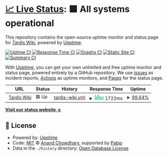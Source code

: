 # [📈 Live Status](https://status.tardis.wiki): <!--live status--> **🟩 All systems operational**

This repository contains the open-source uptime monitor and status page for [Tardis Wiki](https://status.tardis.wiki), powered by [Upptime](https://github.com/upptime/upptime).

[![Uptime CI](https://github.com/Bongo50/tardis-uptime/workflows/Uptime%20CI/badge.svg)](https://github.com/Bongo50/tardis-uptime/actions?query=workflow%3A%22Uptime+CI%22)
[![Response Time CI](https://github.com/Bongo50/tardis-uptime/workflows/Response%20Time%20CI/badge.svg)](https://github.com/Bongo50/tardis-uptime/actions?query=workflow%3A%22Response+Time+CI%22)
[![Graphs CI](https://github.com/Bongo50/tardis-uptime/workflows/Graphs%20CI/badge.svg)](https://github.com/Bongo50/tardis-uptime/actions?query=workflow%3A%22Graphs+CI%22)
[![Static Site CI](https://github.com/Bongo50/tardis-uptime/workflows/Static%20Site%20CI/badge.svg)](https://github.com/Bongo50/tardis-uptime/actions?query=workflow%3A%22Static+Site+CI%22)
[![Summary CI](https://github.com/Bongo50/tardis-uptime/workflows/Summary%20CI/badge.svg)](https://github.com/Bongo50/tardis-uptime/actions?query=workflow%3A%22Summary+CI%22)

With [Upptime](https://upptime.js.org), you can get your own unlimited and free uptime monitor and status page, powered entirely by a GitHub repository. We use [Issues](https://github.com/Bongo50/tardis-uptime/issues) as incident reports, [Actions](https://github.com/Bongo50/tardis-uptime/actions) as uptime monitors, and [Pages](https://status.tardis.wiki) for the status page.

<!--start: status pages-->
<!-- This summary is generated by Upptime (https://github.com/upptime/upptime) -->
<!-- Do not edit this manually, your changes will be overwritten -->
<!-- prettier-ignore -->
| URL | Status | History | Response Time | Uptime |
| --- | ------ | ------- | ------------- | ------ |
| <img alt="" src="https://icons.duckduckgo.com/ip3/tardis.wiki.ico" height="13"> [Tardis Wiki](https://tardis.wiki/wiki/?nomirror=1&nostatus=1) | 🟩 Up | [tardis-wiki.yml](https://github.com/tardis-wiki/uptime/commits/HEAD/history/tardis-wiki.yml) | <details><summary><img alt="Response time graph" src="./graphs/tardis-wiki/response-time-week.png" height="20"> 1722ms</summary><br><a href="https://status.tardis.wiki/history/tardis-wiki"><img alt="Response time 1490" src="https://img.shields.io/endpoint?url=https%3A%2F%2Fraw.githubusercontent.com%2Ftardis-wiki%2Fuptime%2FHEAD%2Fapi%2Ftardis-wiki%2Fresponse-time.json"></a><br><a href="https://status.tardis.wiki/history/tardis-wiki"><img alt="24-hour response time 3716" src="https://img.shields.io/endpoint?url=https%3A%2F%2Fraw.githubusercontent.com%2Ftardis-wiki%2Fuptime%2FHEAD%2Fapi%2Ftardis-wiki%2Fresponse-time-day.json"></a><br><a href="https://status.tardis.wiki/history/tardis-wiki"><img alt="7-day response time 1722" src="https://img.shields.io/endpoint?url=https%3A%2F%2Fraw.githubusercontent.com%2Ftardis-wiki%2Fuptime%2FHEAD%2Fapi%2Ftardis-wiki%2Fresponse-time-week.json"></a><br><a href="https://status.tardis.wiki/history/tardis-wiki"><img alt="30-day response time 1175" src="https://img.shields.io/endpoint?url=https%3A%2F%2Fraw.githubusercontent.com%2Ftardis-wiki%2Fuptime%2FHEAD%2Fapi%2Ftardis-wiki%2Fresponse-time-month.json"></a><br><a href="https://status.tardis.wiki/history/tardis-wiki"><img alt="1-year response time 1600" src="https://img.shields.io/endpoint?url=https%3A%2F%2Fraw.githubusercontent.com%2Ftardis-wiki%2Fuptime%2FHEAD%2Fapi%2Ftardis-wiki%2Fresponse-time-year.json"></a></details> | <details><summary><a href="https://status.tardis.wiki/history/tardis-wiki">99.64%</a></summary><a href="https://status.tardis.wiki/history/tardis-wiki"><img alt="All-time uptime 84.78%" src="https://img.shields.io/endpoint?url=https%3A%2F%2Fraw.githubusercontent.com%2Ftardis-wiki%2Fuptime%2FHEAD%2Fapi%2Ftardis-wiki%2Fuptime.json"></a><br><a href="https://status.tardis.wiki/history/tardis-wiki"><img alt="24-hour uptime 97.45%" src="https://img.shields.io/endpoint?url=https%3A%2F%2Fraw.githubusercontent.com%2Ftardis-wiki%2Fuptime%2FHEAD%2Fapi%2Ftardis-wiki%2Fuptime-day.json"></a><br><a href="https://status.tardis.wiki/history/tardis-wiki"><img alt="7-day uptime 99.64%" src="https://img.shields.io/endpoint?url=https%3A%2F%2Fraw.githubusercontent.com%2Ftardis-wiki%2Fuptime%2FHEAD%2Fapi%2Ftardis-wiki%2Fuptime-week.json"></a><br><a href="https://status.tardis.wiki/history/tardis-wiki"><img alt="30-day uptime 99.87%" src="https://img.shields.io/endpoint?url=https%3A%2F%2Fraw.githubusercontent.com%2Ftardis-wiki%2Fuptime%2FHEAD%2Fapi%2Ftardis-wiki%2Fuptime-month.json"></a><br><a href="https://status.tardis.wiki/history/tardis-wiki"><img alt="1-year uptime 77.80%" src="https://img.shields.io/endpoint?url=https%3A%2F%2Fraw.githubusercontent.com%2Ftardis-wiki%2Fuptime%2FHEAD%2Fapi%2Ftardis-wiki%2Fuptime-year.json"></a></details>

<!--end: status pages-->

[**Visit our status website →**](https://status.tardis.wiki)

## 📄 License

- Powered by: [Upptime](https://github.com/upptime/upptime)
- Code: [MIT](./LICENSE) © [Anand Chowdhary](https://anandchowdhary.com), supported by [Pabio](https://pabio.com)
- Data in the `./history` directory: [Open Database License](https://opendatacommons.org/licenses/odbl/1-0/)
